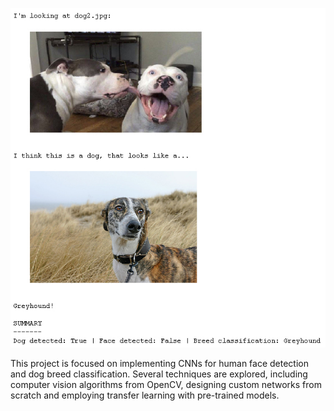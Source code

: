 ![Result example](./results.jpg)

This project is focused on implementing CNNs for human face detection and dog breed classification. Several techniques are explored, including computer vision algorithms from OpenCV, designing custom networks from scratch and employing transfer learning with pre-trained models.
